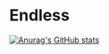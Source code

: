 # Endless
[![Anurag's GitHub stats](https://github-readme-stats.vercel.app/api?username=harshlancer)](https://github.com/anuraghazra/github-readme-stats)
